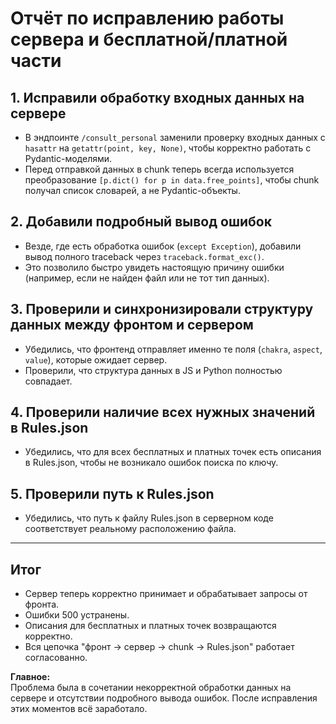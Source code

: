 # Отчёт по исправлению работы сервера и бесплатной/платной части

## 1. Исправили обработку входных данных на сервере

- В эндпоинте `/consult_personal` заменили проверку входных данных с `hasattr` на `getattr(point, key, None)`, чтобы корректно работать с Pydantic-моделями.
- Перед отправкой данных в chunk теперь всегда используется преобразование `[p.dict() for p in data.free_points]`, чтобы chunk получал список словарей, а не Pydantic-объекты.

## 2. Добавили подробный вывод ошибок

- Везде, где есть обработка ошибок (`except Exception`), добавили вывод полного traceback через `traceback.format_exc()`.
- Это позволило быстро увидеть настоящую причину ошибки (например, если не найден файл или не тот тип данных).

## 3. Проверили и синхронизировали структуру данных между фронтом и сервером

- Убедились, что фронтенд отправляет именно те поля (`chakra`, `aspect`, `value`), которые ожидает сервер.
- Проверили, что структура данных в JS и Python полностью совпадает.

## 4. Проверили наличие всех нужных значений в Rules.json

- Убедились, что для всех бесплатных и платных точек есть описания в Rules.json, чтобы не возникало ошибок поиска по ключу.

## 5. Проверили путь к Rules.json

- Убедились, что путь к файлу Rules.json в серверном коде соответствует реальному расположению файла.

---

## Итог

- Сервер теперь корректно принимает и обрабатывает запросы от фронта.
- Ошибки 500 устранены.
- Описания для бесплатных и платных точек возвращаются корректно.
- Вся цепочка "фронт → сервер → chunk → Rules.json" работает согласованно.

**Главное:**  
Проблема была в сочетании некорректной обработки данных на сервере и отсутствии подробного вывода ошибок. После исправления этих моментов всё заработало.